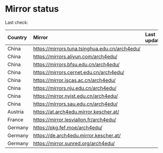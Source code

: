 <script src="./time.js"></script>
# Mirror status
Last check: <script type="text/javascript">localize(1708201009.588838);</script>

|Country|Mirror|Last update|
|:------|:-----|:----------|
|China|https://mirrors.tuna.tsinghua.edu.cn/arch4edu/|<script type="text/javascript">localize(1708151490);</script>|
|China|https://mirrors.aliyun.com/arch4edu/|<script type="text/javascript">localize(1708194649);</script>|
|China|https://mirrors.bfsu.edu.cn/arch4edu/|<script type="text/javascript">localize(1708151490);</script>|
|China|https://mirrors.cernet.edu.cn/arch4edu/|<script type="text/javascript">localize(1708194649);</script>|
|China|https://mirror.iscas.ac.cn/arch4edu/|<script type="text/javascript">localize(1708151490);</script>|
|China|https://mirrors.nju.edu.cn/arch4edu/|<script type="text/javascript">localize(1708108112);</script>|
|China|https://mirror.nyist.edu.cn/arch4edu/|<script type="text/javascript">localize(1708194649);</script>|
|China|https://mirrors.sau.edu.cn/arch4edu/|<script type="text/javascript">localize(1708151490);</script>|
|Austria|https://at.arch4edu.mirror.kescher.at/|<script type="text/javascript">localize(1708194649);</script>|
|France|https://mirror.lesviallon.fr/arch4edu/|<script type="text/javascript">localize(1708151490);</script>|
|Germany|https://pkg.fef.moe/arch4edu/|<script type="text/javascript">localize(1708194649);</script>|
|Germany|https://de.arch4edu.mirror.kescher.at/|<script type="text/javascript">localize(1708194649);</script>|
|Germany|https://mirror.sunred.org/arch4edu/|<script type="text/javascript">localize(1708194649);</script>|

<script src="./tablefilter/tablefilter.js"></script>
<script src="./table.js"></script>